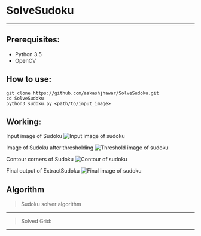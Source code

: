 # SolveSudoku

----------
 
Prerequisites:
-------------

- Python 3.5
- OpenCV

How to use: 
----------
    git clone https://github.com/aakashjhawar/SolveSudoku.git
    cd SolveSudoku
    python3 sudoku.py <path/to/input_image>


Working:
-------
Input image of Sudoku
![Input image of sudoku](https://github.com/aakashjhawar/SolveSudoku/blob/master/images/sudoku.jpg)

Image of Sudoku after thresholding
![Threshold image of sudoku](https://github.com/aakashjhawar/SolveSudoku/blob/master/images/threshold.jpg)

Contour corners of Sudoku
![Contour of sudoku](https://github.com/aakashjhawar/SolveSudoku/blob/master/images/contour.jpg)


Final output of ExtractSudoku 
![Final image of sudoku](https://github.com/aakashjhawar/SolveSudoku/blob/master/images/final.jpg)

Algorithm
-------------

> Sudoku solver algorithm

-------


> Solved Grid:

----------


